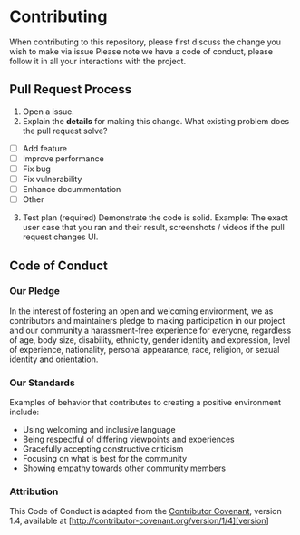 # Contributing

When contributing to this repository, please first discuss the change you wish to make via issue
Please note we have a code of conduct, please follow it in all your interactions with the project.

## Pull Request Process

1. Open a issue.
2. Explain the **details** for making this change. What existing problem does the pull request solve?
- [ ] Add feature
- [ ] Improve performance
- [ ] Fix bug
- [ ] Fix vulnerability
- [ ] Enhance docummentation
- [ ] Other
3. Test plan (required)
Demonstrate the code is solid. Example: The exact user case that you ran and their result, screenshots / videos if the pull request changes UI.


## Code of Conduct

### Our Pledge

In the interest of fostering an open and welcoming environment, we as
contributors and maintainers pledge to making participation in our project and
our community a harassment-free experience for everyone, regardless of age, body
size, disability, ethnicity, gender identity and expression, level of experience,
nationality, personal appearance, race, religion, or sexual identity and
orientation.

### Our Standards

Examples of behavior that contributes to creating a positive environment
include:

* Using welcoming and inclusive language
* Being respectful of differing viewpoints and experiences
* Gracefully accepting constructive criticism
* Focusing on what is best for the community
* Showing empathy towards other community members

### Attribution

This Code of Conduct is adapted from the [Contributor Covenant][homepage], version 1.4,
available at [http://contributor-covenant.org/version/1/4][version]

[homepage]: http://contributor-covenant.org
[version]: http://contributor-covenant.org/version/1/4/
